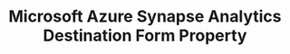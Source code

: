 ---
# -------------------------- #
#        CONTENT TYPE        #
# -------------------------- #

product-type: "connect"
content-type: "api-form"
form-type: "destination"
key: "destination-form-properties-azure-sql-data-warehouse-object"


# -------------------------- #
#        OBJECT INFO         #
# -------------------------- #

title: "Microsoft Azure Synapse Analytics Destination Form Property"
api-type: "azure_sqldw"
display-name: "Azure Synapse Analytics"

docs-name: "microsoft-azure"
db-type: "mssql"

description: ""


# -------------------------- #
#      OBJECT ATTRIBUTES     #
# -------------------------- #

uses-common-fields: true
## See these fields in _data/connect/common/destination-forms.yml > all-destinations

object-attributes:
  - name: "azure_storage_account_token"
    type: "string"
    required: true
    read-only: false
    description: |
      An Azure Storage Access Key. This is used to access Azure Blob Storage, which Stitch uses to stage data for Polybase before loading it into an {{ form-property.display-name }} destination.

      For more info and instructions for generating this credential, refer to our [{{ form-property.display-name }} setup documentation]({{ link.destinations.setup.azure | prepend: site.baseurl | append: "#retrieve-storage-access-key" }}).
    value: |
      "<AZURE_STORAGE_ACCESS_KEY>"


  - name: "azure_storage_sas_url"
    type: "string"
    required: true
    read-only: false
    description: |
      An Azure Blob service Shared Access Signature (SAS) URL, which is used to grant Stitch restricted access to Azure Storage resources. These resources are used to load data into an {{ form-property.display-name }} destination.

      For more info and instructions for generating this credential, refer to our [{{ form-property.display-name }} setup documentation]({{ link.destinations.setup.azure | prepend: site.baseurl | append: "#generate-shared-access-signature-url" }}).
    value: |
      "<AZURE_STORAGE_SAS_URL>"
---